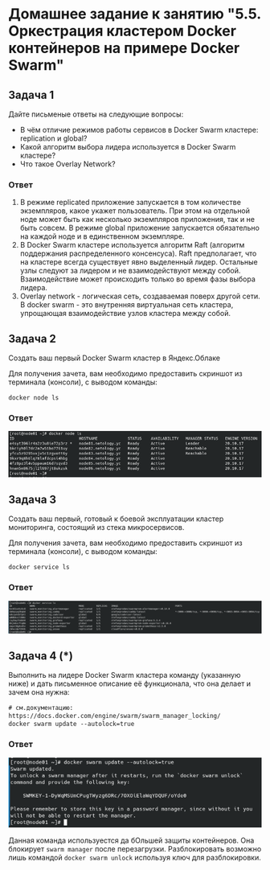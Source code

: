 # Домашнее задание к занятию "5.5. Оркестрация кластером Docker контейнеров на примере Docker Swarm"

## Задача 1

Дайте письменые ответы на следующие вопросы:

- В чём отличие режимов работы сервисов в Docker Swarm кластере: replication и global?
- Какой алгоритм выбора лидера используется в Docker Swarm кластере?
- Что такое Overlay Network?

### Ответ

1. В режиме replicated приложение запускается в том количестве экземпляров, какое укажет пользователь. При этом на отдельной ноде может быть как несколько экземпляров приложения, так и не быть совсем. В режиме global приложение запускается обязательно на каждой ноде и в единственном экземпляре.
2. В Docker Swarm кластере используется алгоритм Raft (алгоритм поддержания распределенного консенсуса). Raft предполагает, что на кластере всегда существует явно выделенный лидер. Остальные узлы следуют за лидером и не взаимодействуют между собой. Взаимодействие может происходить только во время фазы выбора лидера.
3. Overlay network - логическая сеть, создаваемая поверх другой сети. В docker swarm - это внутренняя виртуальная сеть кластера, упрощающая взаимодействие узлов кластера между собой.

## Задача 2

Создать ваш первый Docker Swarm кластер в Яндекс.Облаке

Для получения зачета, вам необходимо предоставить скриншот из терминала (консоли), с выводом команды:
```
docker node ls
```

### Ответ
<p align="center">
    <img src="img/01.png">
</p>

## Задача 3

Создать ваш первый, готовый к боевой эксплуатации кластер мониторинга, состоящий из стека микросервисов.

Для получения зачета, вам необходимо предоставить скриншот из терминала (консоли), с выводом команды:
```
docker service ls
```

### Ответ
<p align="center">
    <img src="img/02.png">
</p>

## Задача 4 (*)

Выполнить на лидере Docker Swarm кластера команду (указанную ниже) и дать письменное описание её функционала, что она делает и зачем она нужна:
```
# см.документацию: https://docs.docker.com/engine/swarm/swarm_manager_locking/
docker swarm update --autolock=true
```

### Ответ
<p align="center">
    <img src="img/03.png">
</p>
Данная команда используестся да бОльшей защиты контейнеров. 
Она блокирует <code>swarm manager</code> после перезагрузки. Разблокировать возможно лишь командой <code>docker swarm unlock</code> используя ключ для разблокировки.